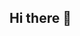 ## Hi there 👋

<!--
**tianjinyi/tianjinyi** is a ✨ _special_ ✨ repository because its `README.md` (this file) appears on your GitHub profile.

Here are some ideas to get you started:

- 🌱 I’m currently learning in Glasgow international college 
- 👯 I’m looking to collaborate on coding and cyber security
- 🤔 I’m looking for help with coding and cyber security
- ⚡ Fun fact: my goal is Silver Wolf who is a hacker that can change the reality as her wish.
-->
